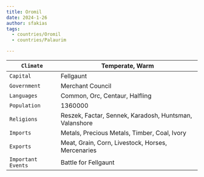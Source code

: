 ```yaml
---
title: Oromil
date: 2024-1-26
author: sfakias
tags:
  - countries/Oromil
  - countries/Palaurim

---
```

| `Climate` | Temperate, Warm |
| --- | --- |
| `Capital` | Fellgaunt |
| `Government` | Merchant Council |
| `Languages` | Common, Orc, Centaur, Halfling |
| `Population` | 1360000 |
| `Religions` | Reszek, Factar, Sennek, Karadosh, Huntsman, Valanshore |
| `Imports` | Metals, Precious Metals, Timber, Coal, Ivory |
| `Exports` | Meat, Grain, Corn, Livestock, Horses, Mercenaries |
| `Important Events` | Battle for Fellgaunt |
